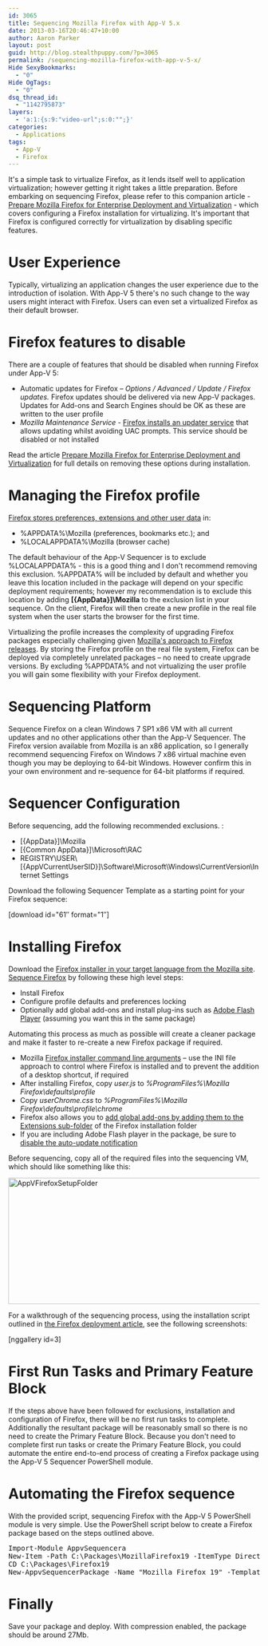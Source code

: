 ```yaml
---
id: 3065
title: Sequencing Mozilla Firefox with App-V 5.x
date: 2013-03-16T20:46:47+10:00
author: Aaron Parker
layout: post
guid: http://blog.stealthpuppy.com/?p=3065
permalink: /sequencing-mozilla-firefox-with-app-v-5-x/
Hide SexyBookmarks:
  - "0"
Hide OgTags:
  - "0"
dsq_thread_id:
  - "1142795873"
layers:
  - 'a:1:{s:9:"video-url";s:0:"";}'
categories:
  - Applications
tags:
  - App-V
  - Firefox
---
```

<img style="background-image: none; float: right; padding-top: 0px; padding-left: 0px; display: inline; padding-right: 0px; border-width: 0px;" src="http://stealthpuppy.com/wp-content/uploads/2011/06/062611_1120_SequencingM1.png" alt="" align="right" border="0" />It's a simple task to virtualize Firefox, as it lends itself well to application virtualization; however getting it right takes a little preparation. Before embarking on sequencing Firefox, please refer to this companion article - [Prepare Mozilla Firefox for Enterprise Deployment and Virtualization](http://stealthpuppy.com/deployment/prepare-mozilla-firefox-for-enterprise-deployment-and-virtualization/) - which covers configuring a Firefox installation for virtualizing. It's important that Firefox is configured correctly for virtualization by disabling specific features.

# User Experience

Typically, virtualizing an application changes the user experience due to the introduction of isolation. With App-V 5 there's no such change to the way users might interact with Firefox. Users can even set a virtualized Firefox as their default browser.

# Firefox features to disable

There are a couple of features that should be disabled when running Firefox under App-V 5:

  * Automatic updates for Firefox – _Options / Advanced / Update / Firefox updates._ Firefox updates should be delivered via new App-V packages. Updates for Add-ons and Search Engines should be OK as these are written to the user profile
  * _Mozilla Maintenance Service_ - [Firefox installs an updater service](http://support.mozilla.org/en-US/kb/what-mozilla-maintenance-service) that allows updating whilst avoiding UAC prompts. This service should be disabled or not installed

Read the article [Prepare Mozilla Firefox for Enterprise Deployment and Virtualization](http://stealthpuppy.com/deployment/prepare-mozilla-firefox-for-enterprise-deployment-and-virtualization/) for full details on removing these options during installation.

# Managing the Firefox profile

[Firefox stores preferences, extensions and other user data](http://kb.mozillazine.org/Profile_folder_-_Firefox) in:

  * %APPDATA%\Mozilla (preferences, bookmarks etc.); and
  * %LOCALAPPDATA%\Mozilla (browser cache)

The default behaviour of the App-V Sequencer is to exclude %LOCALAPPDATA% - this is a good thing and I don't recommend removing this exclusion. %APPDATA% will be included by default and whether you leave this location included in the package will depend on your specific deployment requirements; however my recommendation is to exclude this location by adding **[{AppData}]\Mozilla** to the exclusion list in your sequence. On the client, Firefox will then create a new profile in the real file system when the user starts the browser for the first time.

Virtualizing the profile increases the complexity of upgrading Firefox packages especially challenging given [Mozilla's approach to Firefox releases](http://www.zdnet.com/blog/bott/mozilla-to-enterprise-customers-drop-dead/3497). By storing the Firefox profile on the real file system, Firefox can be deployed via completely unrelated packages – no need to create upgrade versions. By excluding %APPDATA% and not virtualizing the user profile you will gain some flexibility with your Firefox deployment.

# Sequencing Platform

Sequence Firefox on a clean Windows 7 SP1 x86 VM with all current updates and no other applications other than the App-V Sequencer. The Firefox version available from Mozilla is an x86 application, so I generally recommend sequencing Firefox on Windows 7 x86 virtual machine even though you may be deploying to 64-bit Windows. However confirm this in your own environment and re-sequence for 64-bit platforms if required.

# Sequencer Configuration

Before sequencing, add the following recommended exclusions. :

  * [{AppData}]\Mozilla
  * [{Common AppData}]\Microsoft\RAC
  * REGISTRY\USER\ [{AppVCurrentUserSID}]\Software\Microsoft\Windows\CurrentVersion\Internet Settings

Download the following Sequencer Template as a starting point for your Firefox sequence:

<p class="download">
  [download id="61&#8243; format="1&#8243;]
</p>

# Installing Firefox

Download the [Firefox installer in your target language from the Mozilla site](http://www.mozilla.com/firefox/all.html). [Sequence Firefox](http://technet.microsoft.com/en-US/library/jj713468.aspx) by following these high level steps:

  * Install Firefox
  * Configure profile defaults and preferences locking
  * Optionally add global add-ons and install plug-ins such as [Adobe Flash Player](https://www.adobe.com/devnet/flashplayer/enterprise_deployment.html) (assuming you want this in the same package)

Automating this process as much as possible will create a cleaner package and make it faster to re-create a new Firefox package if required.

  * Mozilla [Firefox installer command line arguments](https://wiki.mozilla.org/Installer:Command_Line_Arguments) – use the INI file approach to control where Firefox is installed and to prevent the addition of a desktop shortcut, if required
  * After installing Firefox, copy _user.js_ to _%ProgramFiles%\Mozilla Firefox\defaults\profile_
  * Copy _userChrome.css_ to _%ProgramFiles%\Mozilla Firefox\defaults\profile\chrome_
  * Firefox also allows you to [add global add-ons by adding them to the Extensions sub-folder](http://kb.mozillazine.org/Installing_extensions) of the Firefox installation folder
  * If you are including Adobe Flash player in the package, be sure to [disable the auto-update notification](http://kb2.adobe.com/cps/167/16701594.html)

Before sequencing, copy all of the required files into the sequencing VM, which should like something like this:

[<img style="background-image: none; padding-top: 0px; padding-left: 0px; display: inline; padding-right: 0px; border: 0px;" title="AppVFirefoxSetupFolder" src="http://stealthpuppy.com/wp-content/uploads/2013/03/AppVFirefoxSetupFolder_thumb.png" alt="AppVFirefoxSetupFolder" width="660" height="253" border="0" />](http://stealthpuppy.com/wp-content/uploads/2013/03/AppVFirefoxSetupFolder.png)

For a walkthrough of the sequencing process, using the installation script outlined in [the Firefox deployment article](http://stealthpuppy.com/deployment/prepare-mozilla-firefox-for-enterprise-deployment-and-virtualization/), see the following screenshots:

[nggallery id=3]

# First Run Tasks and Primary Feature Block

If the steps above have been followed for exclusions, installation and configuration of Firefox, there will be no first run tasks to complete. Additionally the resultant package will be reasonably small so there is no need to create the Primary Feature Block. Because you don't need to complete first run tasks or create the Primary Feature Block, you could automate the entire end-to-end process of creating a Firefox package using the App-V 5 Sequencer PowerShell module.

# Automating the Firefox sequence

With the provided script, sequencing Firefox with the App-V 5 PowerShell module is very simple. Use the PowerShell script below to create a Firefox package based on the steps outlined above.

<pre class="lang:ps decode:true  ">Import-Module AppvSequencera
New-Item -Path C:\Packages\MozillaFirefox19 -ItemType Directory
CD C:\Packages\Firefox19
New-AppvSequencerPackage -Name "Mozilla Firefox 19" -TemplateFilePath .\AppV5SequencerTemplate.appvt -OutputPath C:\Packages -PrimaryVirtualApplicationDirectory C:\MozillaFirefox -Installer .\InstallFirefox.cmd</pre>

# Finally

Save your package and deploy. With compression enabled, the package should be around 27Mb.